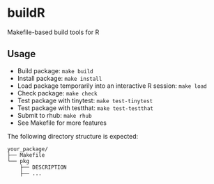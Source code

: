 # buildR

Makefile-based build tools for R

## Usage

* Build package: `make build`
* Install package: `make install`
* Load package temporarily into an interactive R session: `make load`
* Check package: `make check`
* Test package with tinytest: `make test-tinytest`
* Test package with testthat: `make test-testthat`
* Submit to rhub: `make rhub`
* See Makefile for more features

The following directory structure is expected:

```
your_package/
├── Makefile
└── pkg
    ├── DESCRIPTION
    ├── ...
```
